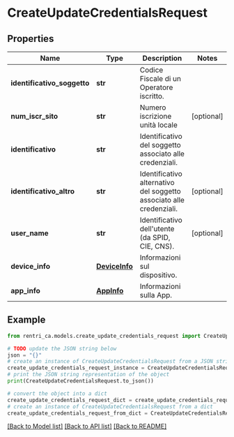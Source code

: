 # CreateUpdateCredentialsRequest


## Properties

Name | Type | Description | Notes
------------ | ------------- | ------------- | -------------
**identificativo_soggetto** | **str** | Codice Fiscale di un Operatore iscritto. | 
**num_iscr_sito** | **str** | Numero iscrizione unità locale | [optional] 
**identificativo** | **str** | Identificativo del soggetto associato alle credenziali. | 
**identificativo_altro** | **str** | Identificativo alternativo del soggetto associato alle credenziali. | [optional] 
**user_name** | **str** | Identificativo dell&#39;utente (da SPID, CIE, CNS). | [optional] 
**device_info** | [**DeviceInfo**](DeviceInfo.md) | Informazioni sul dispositivo. | 
**app_info** | [**AppInfo**](AppInfo.md) | Informazioni sulla App. | 

## Example

```python
from rentri_ca.models.create_update_credentials_request import CreateUpdateCredentialsRequest

# TODO update the JSON string below
json = "{}"
# create an instance of CreateUpdateCredentialsRequest from a JSON string
create_update_credentials_request_instance = CreateUpdateCredentialsRequest.from_json(json)
# print the JSON string representation of the object
print(CreateUpdateCredentialsRequest.to_json())

# convert the object into a dict
create_update_credentials_request_dict = create_update_credentials_request_instance.to_dict()
# create an instance of CreateUpdateCredentialsRequest from a dict
create_update_credentials_request_from_dict = CreateUpdateCredentialsRequest.from_dict(create_update_credentials_request_dict)
```
[[Back to Model list]](../README.md#documentation-for-models) [[Back to API list]](../README.md#documentation-for-api-endpoints) [[Back to README]](../README.md)


